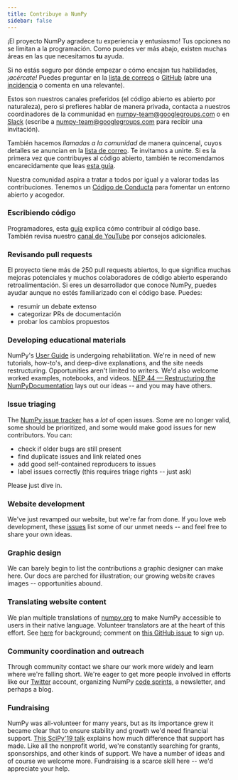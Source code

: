 ```yaml
---
title: Contribuye a NumPy
sidebar: false
---
```


¡El proyecto NumPy agradece tu experiencia y entusiasmo! Tus opciones no se limitan a la programación. Como puedes ver más abajo, existen muchas áreas en las que necesitamos **tu** ayuda.

Si no estás seguro por dónde empezar o cómo encajan tus habilidades, _¡acércate!_ Puedes preguntar en la [lista de correos](https://mail.python.org/mailman/listinfo/numpy-discussion) o [GitHub](http://github.com/numpy/numpy) (abre una [incidencia](https://github.com/numpy/numpy/issues) o comenta en una relevante).

Estos son nuestros canales preferidos (el código abierto es abierto por naturaleza), pero si prefieres hablar de manera privada, contacta a nuestros coordinadores de la communidad en <numpy-team@googlegroups.com> o en [Slack](https://numpy-team.slack.com) (escribe a  <numpy-team@googlegroups.com> para recibir una invitación).

También hacemos _llamadas a la comunidad_ de manera quincenal, cuyos detalles se anuncian en la [lista de correo](https://mail.python.org/mailman/listinfo/numpy-discussion). Te invitamos a unirte. Si es la primera vez que contribuyes al código abierto, también te recomendamos encarecidamente que leas [esta guía](https://opensource.guide/how-to-contribute/).

Nuestra comunidad aspira a tratar a todos por igual y a valorar todas las contribuciones. Tenemos un [Código de Conducta](/code-of-conduct) para fomentar un entorno abierto y acogedor.

### Escribiendo código

Programadores, esta [guía](https://numpy.org/devdocs/dev/index.html#development-process-summary) explica cómo contribuir al código base. <br>También revisa nuestro [canal de YouTube](https://www.youtube.com/playlist?list=PLCK6zCrcN3GXBUUzDr9L4__LnXZVtaIzS) por consejos adicionales.


### Revisando pull requests
El proyecto tiene más de 250 pull requests abiertos, lo que significa muchas mejoras potenciales y muchos colaboradores de código abierto esperando retroalimentación. Si eres un desarrollador que conoce NumPy, puedes ayudar aunque no estés familiarizado con el código base. Puedes:
* resumir un debate extenso
* categorizar PRs de documentación
* probar los cambios propuestos


### Developing educational materials

NumPy's [User Guide](https://numpy.org/devdocs) is undergoing rehabilitation. We're in need of new tutorials, how-to's, and deep-dive explanations, and the site needs restructuring. Opportunities aren't limited to writers. We'd also welcome worked examples, notebooks, and videos. [NEP 44 — Restructuring the NumPyDocumentation](https://numpy.org/neps/nep-0044-restructuring-numpy-docs.html) lays out our ideas -- and you may have others.


### Issue triaging

The [NumPy issue tracker](https://github.com/numpy/numpy/issues) has a _lot_ of open issues. Some are no longer valid, some should be prioritized, and some would make good issues for new contributors.  You can:

* check if older bugs are still present
* find duplicate issues and link related ones
* add good self-contained reproducers to issues
* label issues correctly (this requires triage rights -- just ask)

Please just dive in.


### Website development

We've just revamped our website, but we're far from done. If you love web development, these [issues](https://github.com/numpy/numpy.org/issues?q=is%3Aissue+is%3Aopen+label%3Adesign) list some of our unmet needs -- and feel free to share your own ideas.


### Graphic design

We can barely begin to list the contributions a graphic designer can make here. Our docs are parched for illustration; our growing website craves images -- opportunities abound.


### Translating website content

We plan multiple translations of [numpy.org](https://numpy.org) to make NumPy accessible to users in their native language. Volunteer translators are at the heart of this effort.  See [here](https://numpy.org/neps/nep-0028-website-redesign.html#translation-multilingual-i18n) for background; comment on [this GitHub issue](https://github.com/numpy/numpy.org/issues/55) to sign up.


### Community coordination and outreach

Through community contact we share our work more widely and learn where we're falling short. We're eager to get more people involved in efforts like our [Twitter](https://twitter.com/numpy_team) account, organizing NumPy [code sprints](https://scisprints.github.io/), a newsletter, and perhaps a blog.

### Fundraising

NumPy was all-volunteer for many years, but as its importance grew it became clear that to ensure stability and growth we'd need financial support. [This SciPy'19 talk](https://www.youtube.com/watch?v=dBTJD_FDVjU) explains how much difference that support has made. Like all the nonprofit world, we're constantly searching for grants, sponsorships, and other kinds of support. We have a number of ideas and of course we welcome more. Fundraising is a scarce skill here -- we'd appreciate your help.
